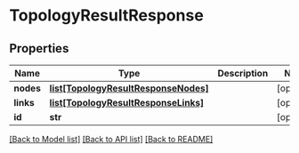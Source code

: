 # TopologyResultResponse

## Properties
Name | Type | Description | Notes
------------ | ------------- | ------------- | -------------
**nodes** | [**list[TopologyResultResponseNodes]**](TopologyResultResponseNodes.md) |  | [optional] 
**links** | [**list[TopologyResultResponseLinks]**](TopologyResultResponseLinks.md) |  | [optional] 
**id** | **str** |  | [optional] 

[[Back to Model list]](../README.md#documentation-for-models) [[Back to API list]](../README.md#documentation-for-api-endpoints) [[Back to README]](../README.md)


